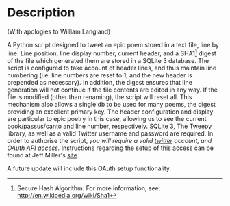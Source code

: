 # Description #

(With apologies to William Langland)  

A Python script designed to tweet an epic poem stored in a text file, line by line. Line position, line display number, current header, and a SHA1[^1] digest of the file which generated them are stored in a SQLite 3 database. The script is configured to take account of header lines, and thus maintain line numbering (i.e. line numbers are reset to 1, and the new header is prepended as necessary). In addition, the digest ensures that line generation will not continue if the file contents are edited in any way. If the file is modified (other than renaming), the script will reset all. This mechanism also allows a single db to be used for many poems, the digest providing an excellent primary key. The header configuration and display are particular to epic poetry in this case, allowing us to see the current book/passus/canto and line number, respectively.
[SQLite 3], The [Tweepy] library, as well as a valid Twitter username and password are required.
In order to authorise the script, *you will require a valid [twitter] account, and OAuth API access.* Instructions regarding the setup of this access can be found at Jeff Miller's [site].

A future update will include this OAuth setup functionality.

[Tweepy]: http://github.com/joshthecoder/tweepy
[twitter]: https://twitter.com/signup
[SQLite 3]: http://www.sqlite.org/
[site]: http://jmillerinc.com/2010/05/31/twitter-from-the-command-line-in-python-using-oauth/  

[^1]: Secure Hash Algorithm. For more information, see: <http://en.wikipedia.org/wiki/Sha1>

